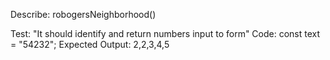 Describe: robogersNeighborhood()

<!--Test One-->

Test: "It should identify and return numbers input to form"
Code:
const text = "54232";
Expected Output: 2,2,3,4,5

<!--Test Two-->
